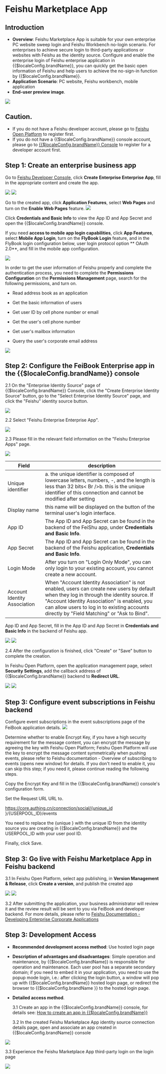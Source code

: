 # Feishu Marketplace App

<LastUpdated/>

## Introduction

- **Overview**: Feishu Marketplace App is suitable for your own enterprise PC website sweep login and Feishu Workbench no-login scenario. For enterprises to achieve secure login to third-party applications or websites with Feishu as the identity source. Configure and enable the enterprise login of Feishu enterprise application in {{$localeConfig.brandName}}, you can quickly get the basic open information of Feishu and help users to achieve the no-sign-in function by {{$localeConfig.brandName}}.
- **Application Scenario**: PC website, Feishu workbench, mobile application
- **End-user preview image**.

<img src="./images/00.png" >

## Caution.

- If you do not have a Feishu developer account, please go to [Feishu Open Platform](https://open.feishu.cn/app) to register first.
- If you do not have a {{$localeConfig.brandName}} console account, please go to [{{$localeConfig.brandName}} Console](https://authing.cn/) to register for a developer account first.

## Step 1: Create an enterprise business app

Go to [Feishu Developer Console](https://open.feishu.cn/app), click **Create Enterprise Enterprise App**, fill in the appropriate content and create the app.

<img src="./images/01.png" >

<img src="./images/02.png" >

Go to the created app, click **Application Features**, select **Web Pages** and turn on the **Enable Web Pages** feature.
<img src="./images/04.png" >

Click **Credentials and Basic Info** to view the App ID and App Secret and open the {{$localeConfig.brandName}} console.

If you need **access to mobile app login capabilities**, click **App Features**, select **Mobile App Login**, turn on the **FlyBook Login** feature, and in the FlyBook login configuration below, user login protocol option ** OAuth 2.0**, and fill in the mobile app configuration.

<img src="./images/09.png" >

In order to get the user information of Feishu properly and complete the authentication process, you need to complete the **Permissions Configuration** on the **Permissions Management** page, search for the following permissions, and turn on.

- Read address book as an application

- Get the basic information of users

- Get user ID by cell phone number or email

- Get the user's cell phone number

- Get user's mailbox information

- Query the user's corporate email address

<img src="./images/06.png" >

## Step 2: Configure the FeiBook Enterprise app in the {{$localeConfig.brandName}} console

2.1 On the "Enterprise Identity Source" page of {{$localeConfig.brandName}} Console, click the "Create Enterprise Identity Source" button, go to the "Select Enterprise Identity Source" page, and click the "Feishu" identity source button.

<img src="./images/12.png" >

2.2 Select "Feishu Enterprise Enterprise App".

<img src="./images/13.png" >

2.3 Please fill in the relevant field information on the "Feishu Enterprise Apps" page.

<img src="./images/14.png" >

| Field                        | description                                                                                                                                                                                                                                                                             |
| ---------------------------- | --------------------------------------------------------------------------------------------------------------------------------------------------------------------------------------------------------------------------------------------------------------------------------------- |
| Unique identifier            | a. the unique identifier is composed of lowercase letters, numbers, -, and the length is less than 32 bits< Br />b. this is the unique identifier of this connection and cannot be modified after setting                                                                               |
| Display name                 | this name will be displayed on the button of the terminal user's login interface.                                                                                                                                                                                                       |
| App ID                       | The App ID and App Secret can be found in the backend of the FeiShu app, under **Credentials and Basic Info**.                                                                                                                                                                   | App Secret |
| App Secret                   | The App ID and App Secret can be found in the backend of the Feishu application, **Credentials and Basic Info**.                                                                                                                                                                 | Login Mode |
| Login Mode                   | After you turn on "Login Only Mode", you can only login to your existing account, you cannot create a new account.                                                                                                                                                                      | Sign In Mode |
| Account Identity Association | When "Account Identity Association" is not enabled, users can create new users by default when they log in through the identity source. If "Account Identity Association" is enabled, you can allow users to log in to existing accounts directly by "Field Matching" or "Ask to Bind". | App ID |

App ID and App Secret, fill in the App ID and App Secret in **Credentials and Basic Info** in the backend of Feishu app.

<img src="./images/03.png" >

<img src="./images/14.png" >

2.4 After the configuration is finished, click "Create" or "Save" button to complete the creation.

In Feishu Open Platform, open the application management page, select **Security Settings**, add the callback address of {{$localeConfig.brandName}} backend to **Redirect URL**.

<img src="./images/05.png" >

<img src="./images/11.png" >

## Step 3: Configure event subscriptions in Feishu backend

Configure event subscriptions in the event subscriptions page of the FeiBook application details.
<img src="./images/10.png" >

Determine whether to enable Encrypt Key, if you have a high security requirement for the message content, you can encrypt the message by agreeing the key with Feishu Open Platform; Feishu Open Platform will use the key to encrypt the message content symmetrically when pushing events, please refer to Feishu documentation - Overview of subscribing to events (opens new window) for details. If you don't need to enable it, you can skip this step; if you need it, please continue reading the following steps.

Copy the Encrypt Key and fill in the {{$localeConfig.brandName}} console's configuration form.

Set the Request URL URL to.

https://core.authing.cn/connection/social/{unique_id }/{USERPOOL_ID}/events

You need to replace the {unique } with the unique ID from the identity source you are creating in {{$localeConfig.brandName}} and the USERPOOL_ID with your user pool ID.

Finally, click Save.

## Step 3: Go live with Feishu Marketplace App in Feishu backend

3.1 In Feishu Open Platform, select app publishing, in **Version Management & Release**, click **Create a version**, and publish the created app

<img src="./images/07.png" >

<img src="./images/08.png" >

3.2 After submitting the application, your business administrator will review it and the review result will be sent to you via FeiBook and developer backend. For more details, please refer to [Feishu Documentation - Developing Enterprise Corporate Applications](https://open.feishu.cn/document/uQjL04CN/ukzM04SOzQjL5MDN)

## Step 3: Development Access

- **Recommended development access method**: Use hosted login page

- **Description of advantages and disadvantages**: Simple operation and maintenance, by {{$localeConfig.brandName}} is responsible for operation and maintenance. Each user pool has a separate secondary domain; if you need to embed it in your application, you need to use the popup mode login, i.e.: after clicking the login button, a window will pop up with {{$localeConfig.brandName}} hosted login page, or redirect the browser to {{$localeConfig.brandName }} to the hosted login page.

- **Detailed access method**.

  3.1 Create an app in the {{$localeConfig.brandName}} console, for details see: [How to create an app in {{$localeConfig.brandName}}](https://docs.authing.cn/v2/guides/app/create-app.html)

  3.2 In the created Feishu Marketplace App identity source connection details page, open and associate an app created in {{$localeConfig.brandName}} console

<img src="./images/15.png" >

3.3 Experience the Feishu Marketplace App third-party login on the login page

<img src="./images/16.png" >
